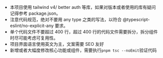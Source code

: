 - 本项目使用 tailwind v4/ better auth 等库，如果对版本或者使用的库有疑问记得参考 package.json。
- 注意代码规范，绝对不要用 any type 之类的写法，以符合 @typescript-eslint/no-explicit-any 要求。
- 单个代码文件不要超过 400 行，超过 400 行的代码文件需要拆分，拆分组件时尽可能考虑可复用性。
- 项目界面语言使用英文为主，文案需要 SEO 友好
- 新增或者大幅度修改核心功能或组件，需要执行`pnpm tsc --noEmit`验证代码
